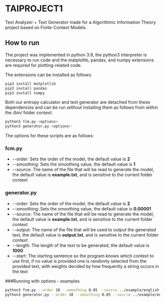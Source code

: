 # TAIPROJECT1
Text Analyzer + Text Generator made for a Algorithmic Information Theory project based on Finite-Context Models.

## How to run
The project was implemented in python 3.9, the python3 interpreter is necessary to run code and the matplotlib, pandas, and numpy extensions are required for plotting-related code.

The extensions can be installed as follows:
```bash
pip3 install matplotlib
pip3 install pandas
pip3 install numpy
```
Both our entropy calculator and text generator are detached from these dependencies and can be run without installing them as follows from within the */bin/* folder context.
```bash
python3 fcm.py <options>
python3 generator.py <options>
```
The options for these scripts are as follows:

### fcm.py
- --order: Sets the order of the model, the default value is **2**
- --smoothing: Sets the smoothing value, the default value is **1**
- --source: The name of the file that will be read to generate the model, the default value is **example.txt**, and is sensitive to the current folder context

### generator.py
- --order: Sets the order of the model, the default value is **2**
- --smoothing: Sets the smoothing value, the default value is **0.00001**
- --source: The name of the file that will be read to generate the model, the default value is **example.txt**, and is sensitive to the current folder context
- --output: The name of  the file that will be used to output the generated text, the default value is **output.txt**, and is sensitive to the current folder context
- --length: The length of the text to be generated, the default value is **1000**
- --start: The starting sentence so the program knows which context to use first, if no value is provided one is randomly selected from the provided text, with weights decided by how frequently a string occurs in the text

###Running with options - examples
```bash
python3 fcm.py --order 10 --smoothing 0.05 --source ../example/english.txt
python3 generator.py --order 10 --smoothing 0.05 --source ../example/english.txt --output "more_bee_movie.txt" --length 10000 --start "Ya like jazz?"
```
